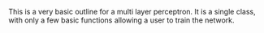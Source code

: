 This is a very basic outline for a multi layer perceptron. It is a single class, with only a few basic functions allowing a user to train the network.
